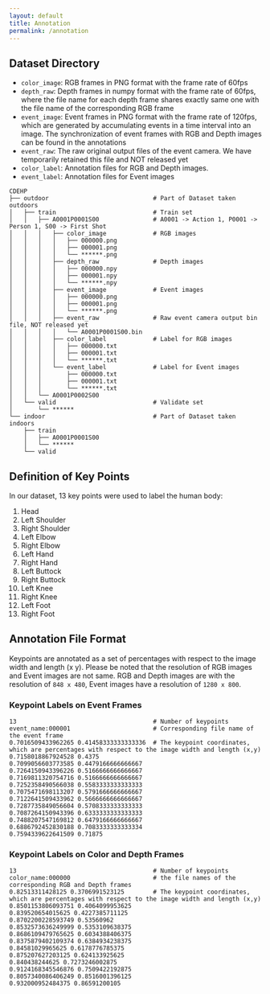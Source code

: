 ```yaml
---
layout: default
title: Annotation
permalink: /annotation
---
```


## Dataset Directory

* `color_image`: RGB frames in PNG format with the frame rate of 60fps
* `depth_raw`: Depth frames in numpy format with the frame rate of 60fps, where the file name for each depth frame shares exactly same one with the file name of the corresponding RGB frame 
* `event_image`: Event frames in PNG format with the frame rate of 120fps, which are generated by accumulating events in a time interval into an image. The synchronization of event frames with RGB and Depth images can be found in the annotations
* `event_raw`: The raw original output files of the event camera. We have temporarily retained this file and NOT released yet
* `color_label`: Annotation files for RGB and Depth images.
* `event_label`: Annotation files for Event images

```
CDEHP
├── outdoor                             # Part of Dataset taken outdoors
│   ├── train                           # Train set
│   │   ├── A0001P0001S00               # A0001 -> Action 1, P0001 -> Person 1, S00 -> First Shot
│   │   │   ├── color_image             # RGB images
│   │   │   │   ├── 000000.png
│   │   │   │   ├── 000001.png
│   │   │   │   └── ******.png
│   │   │   ├── depth_raw               # Depth images
│   │   │   │   ├── 000000.npy
│   │   │   │   ├── 000001.npy
│   │   │   │   └── ******.npy
│   │   │   ├── event_image             # Event images
│   │   │   │   ├── 000000.png
│   │   │   │   ├── 000001.png
│   │   │   │   └── ******.png
│   │   │   ├── event_raw               # Raw event camera output bin file, NOT released yet
│   │   │   │   └── A0001P0001S00.bin
│   │   │   ├── color_label             # Label for RGB images
│   │   │   │   ├── 000000.txt
│   │   │   │   ├── 000001.txt
│   │   │   │   └── ******.txt
│   │   │   └── event_label             # Label for Event images
│   │   │       ├── 000000.txt
│   │   │       ├── 000001.txt
│   │   │       └── ******.txt
│   │   └── A0001P0002S00
│   └── valid                           # Validate set
│       └── ******
└── indoor                              # Part of Dataset taken indoors
    ├── train
    │   ├── A0001P0001S00
    │   └── ******
    └── valid
```

## Definition of Key Points

In our dataset, 13 key points were used to label the human body:

  1. Head
  2. Left Shoulder
  3. Right Shoulder
  4. Left Elbow
  5. Right Elbow
  6. Left Hand
  7. Right Hand
  8. Left Buttock
  9. Right Buttock
  10. Left Knee
  11. Right Knee
  12. Left Foot
  13. Right Foot

## Annotation File Format

Keypoints are annotated as a set of percentages with respect to the image width and length (x y). Please be noted that the resolution of RGB images and Event images are not same. RGB and Depth images are with the resolution of `848 x 480`, Event images have a resolution of `1280 x 800`.

### Keypoint Labels on Event Frames

```
13                                      # Number of keypoints
event_name:000001                       # Corresponding file name of the event frame
0.7016509433962265 0.41458333333333336  # The keypoint coordinates, which are percentages with respect to the image width and length (x,y)
0.7158018867924528 0.4375
0.7099056603773585 0.4479166666666667
0.7264150943396226 0.5166666666666667
0.7169811320754716 0.5166666666666667
0.7252358490566038 0.5583333333333333
0.7075471698113207 0.5791666666666667
0.7122641509433962 0.5666666666666667
0.7287735849056604 0.5708333333333333
0.7087264150943396 0.6333333333333333
0.7488207547169812 0.6479166666666667
0.6886792452830188 0.7083333333333334
0.7594339622641509 0.71875
```

### Keypoint Labels on Color and Depth Frames

```
13                                      # Number of keypoints
color_name:000000                       # the file names of the corresponding RGB and Depth frames
0.82513311428125 0.3706991523125        # The keypoint coordinates, which are percentages with respect to the image width and length (x,y)
0.8501153806093751 0.4064099953625
0.839520654015625 0.4227385711125
0.8702200228593749 0.53560962
0.8532573636249999 0.5353109638375
0.8686109479765625 0.6034388406375
0.8375879402109374 0.6384934238375
0.84581029965625 0.6178776785375
0.875207627203125 0.624133925625
0.840438244625 0.7273246002875
0.9124168345546876 0.7509422192875
0.8057340086406249 0.8516001396125
0.932000952484375 0.86591200105
```
